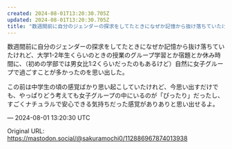 ```yaml
---
created: 2024-08-01T13:20:30.705Z
updated: 2024-08-01T13:20:30.705Z
title: "数週間前に自分のジェンダーの探求をしてたときになぜか記憶から抜け落ちていたけれど、大学1-2年生くらいのときの授業のグループ学習とか宿題とか休み時間に、（初めの[...]"
---
```


<p>数週間前に自分のジェンダーの探求をしてたときになぜか記憶から抜け落ちていたけれど、大学1-2年生くらいのときの授業のグループ学習とか宿題とか休み時間に、（初めの学部では男女比1:2くらいだったのもあるけど）自然に女子グループで過ごすことが多かったのを思い出した。</p><p>この前は中学生の頃の感覚ばかり思い起こしていたけれど、今思い出すだけでも、やっぱりどう考えても女子グループの中にいるのが「ぴったり」だったし、すごくナチュラルで安心できる気持ちだった感覚がありありと思い出せるよ。</p>

&mdash; 2024-08-01 13:20:30 UTC

Original URL: https://mastodon.social/@sakuramochi0/112886967874013938
